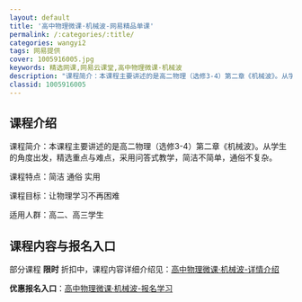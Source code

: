 ```yaml
---
layout: default
title: '高中物理微课·机械波-网易精品单课'
permalink: /:categories/:title/
categories: wangyi2
tags: 网易提供
cover: 1005916005.jpg
keywords: 精选网课,网易云课堂,高中物理微课·机械波
description: "课程简介：本课程主要讲述的是高二物理（选修3-4）第二章《机械波》。从学生的角度出发，精选重点与难点，采用问答式教学，简洁不简单，通俗不复杂。课程特点：简洁通俗实用课程目标：让物理学习不再困"
classid: 1005916005
---
```


## 课程介绍

课程简介：本课程主要讲述的是高二物理（选修3-4）第二章《机械波》。从学生的角度出发，精选重点与难点，采用问答式教学，简洁不简单，通俗不复杂。

课程特点：简洁 通俗 实用

课程目标：让物理学习不再困难

适用人群：高二、高三学生

## 课程内容与报名入口

部分课程 **限时** 折扣中，课程内容详细介绍见：[高中物理微课·机械波-详情介绍](https://study.163.com/course/introduction/1005916005.htm?share=1&shareId=1025206652&utm_campaign=share&utm_medium=iphoneShare&utm_source=&utm_u=1025206652)

**优惠报名入口**：[高中物理微课·机械波-报名学习](https://study.163.com/course/introduction/1005916005.htm?share=1&shareId=1025206652&utm_campaign=share&utm_medium=iphoneShare&utm_source=&utm_u=1025206652)

